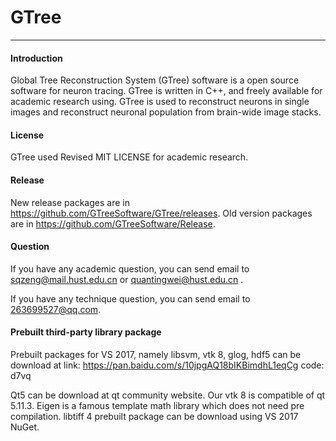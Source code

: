 # GTree

---
#### Introduction

Global Tree Reconstruction System (GTree) software is a open source software for neuron tracing. GTree is written in C++, and freely available for academic research using. GTree is used to reconstruct neurons in single images and reconstruct neuronal population from brain-wide image stacks.

#### License

GTree used Revised MIT LICENSE for academic research.

#### Release
New release packages are in https://github.com/GTreeSoftware/GTree/releases. Old version packages are in  https://github.com/GTreeSoftware/Release.

#### Question

If you have any academic question, you can send email to [sqzeng@mail.hust.edu.cn](sqzeng@mail.hust.edu.cn) or [quantingwei@hust.edu.cn](quantingwei@hust.edu.cn) .

If you have any technique question, you can send email to [263699527@qq.com](263699527@qq.com).


#### Prebuilt third-party library package
Prebuilt packages for VS 2017, namely libsvm, vtk 8, glog, hdf5 can be download at link: https://pan.baidu.com/s/10jpgAQ18bIKBimdhL1eqCg 
code: d7vq

Qt5 can be download at qt community website. Our vtk 8 is compatible of qt 5.11.3.
Eigen is a famous template math library which does not need pre compilation. 
libtiff 4 prebuilt package can be download using VS 2017 NuGet.
